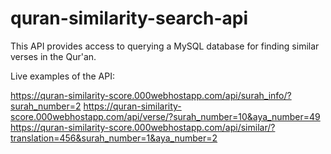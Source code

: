 # quran-similarity-search-api

This API provides access to querying a MySQL database for finding similar verses in the Qur'an.

Live examples of the API: 

https://quran-similarity-score.000webhostapp.com/api/surah_info/?surah_number=2
https://quran-similarity-score.000webhostapp.com/api/verse/?surah_number=10&aya_number=49
https://quran-similarity-score.000webhostapp.com/api/similar/?translation=456&surah_number=1&aya_number=2